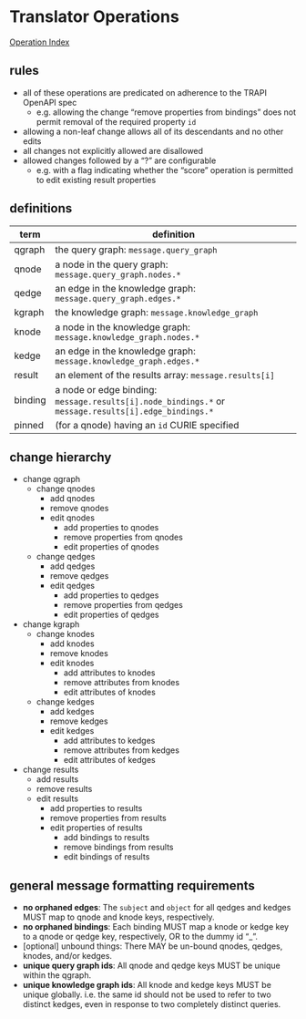 # Translator Operations

[Operation Index](../docs/index.md)

## rules

- all of these operations are predicated on adherence to the TRAPI OpenAPI spec
  - e.g. allowing the change “remove properties from bindings” does not permit removal of the required property `id`
- allowing a non-leaf change allows all of its descendants and no other edits
- all changes not explicitly allowed are disallowed
- allowed changes followed by a “?” are configurable
  - e.g. with a flag indicating whether the “score” operation is permitted to edit existing result properties

## definitions

| term    | definition |
| ------- | --- |
| qgraph  | the query graph: `message.query_graph` |
| qnode   | a node in the query graph: `message.query_graph.nodes.*` |
| qedge   | an edge in the knowledge graph: `message.query_graph.edges.*` |
| kgraph  | the knowledge graph: `message.knowledge_graph` |
| knode   | a node in the knowledge graph: `message.knowledge_graph.nodes.*` |
| kedge   | an edge in the knowledge graph: `message.knowledge_graph.edges.*` |
| result  | an element of the results array: `message.results[i]` |
| binding | a node or edge binding: `message.results[i].node_bindings.*` or `message.results[i].edge_bindings.*` |
| pinned  | (for a qnode) having an `id` CURIE specified |

## change hierarchy

- change qgraph
  - change qnodes
    - add qnodes
    - remove qnodes
    - edit qnodes
      - add properties to qnodes
      - remove properties from qnodes
      - edit properties of qnodes
  - change qedges
    - add qedges
    - remove qedges
    - edit qedges
      - add properties to qedges
      - remove properties from qedges
      - edit properties of qedges
- change kgraph
  - change knodes
    - add knodes
    - remove knodes
    - edit knodes
      - add attributes to knodes
      - remove attributes from knodes
      - edit attributes of knodes
  - change kedges
    - add kedges
    - remove kedges
    - edit kedges
      - add attributes to kedges
      - remove attributes from kedges
      - edit attributes of kedges
- change results
  - add results
  - remove results
  - edit results
    - add properties to results
    - remove properties from results
    - edit properties of results
      - add bindings to results
      - remove bindings from results
      - edit bindings of results

## general message formatting requirements

- **no orphaned edges**: The `subject` and `object` for all qedges and kedges MUST map to qnode and knode keys, respectively.
- **no orphaned bindings**: Each binding MUST map a knode or kedge key to a qnode or qedge key, respectively, OR to the dummy id “_”.
- [optional] unbound things: There MAY be un-bound qnodes, qedges, knodes, and/or kedges.
- **unique query graph ids**: All qnode and qedge keys MUST be unique within the qgraph.
- **unique knowledge graph ids**: All knode and kedge keys MUST be unique globally. i.e. the same id should not be used to refer to two distinct kedges, even in response to two completely distinct queries.
